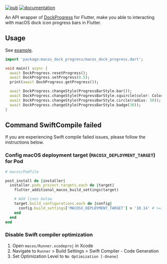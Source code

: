 [![pub](https://img.shields.io/pub/v/macos_dock_progress.svg)](https://pub.dev/packages/macos_dock_progress)
[![documentation](https://img.shields.io/badge/Documentation-macos_dock_progress-blue.svg)](https://pub.dev/documentation/macos_dock_progress/latest/)

An API wrapper of [DockProgress](https://github.com/sindresorhus/DockProgress) for Flutter, make you able to interacting with macOS dock icon progress bars in Flutter.

## Usage
See [example](https://github.com/NightFeather0615/macos_dock_progress/tree/main/example).

```dart
import 'package:macos_dock_progress/macos_dock_progress.dart';

void main() async {
  await DockProgress.resetProgress();
  await DockProgress.setProgress(0.5);
  print(await DockProgress.getProgress());

  await DockProgress.changeStyle(ProgressBarStyle.bar());
  await DockProgress.changeStyle(ProgressBarStyle.squircle(color: Colors.red));
  await DockProgress.changeStyle(ProgressBarStyle.circle(radius: 50));
  await DockProgress.changeStyle(ProgressBarStyle.badge(30));
}
```

## Command SwiftCompile failed
If you are experiencing Swift compile failed issues, please follow the instructions below.

### Config macOS deployment target (`MACOSX_DEPLOYMENT_TARGET`) for Pod
```ruby
# macos/Podfile

post_install do |installer|
  installer.pods_project.targets.each do |target|
    flutter_additional_macos_build_settings(target)

    # Add lines below
    target.build_configurations.each do |config|
      config.build_settings['MACOSX_DEPLOYMENT_TARGET'] = '10.14' # >=10.13
    end
  end
end
```

### Disable Swift compiler optimization
1. Open `macos/Runner.xcodeproj` in Xcode
2. Navigate to `Runner` > Build Settings > Swift Compiler - Code Generation
3. Set Optimization Level to `No Optimization [-Onone]`
